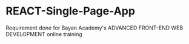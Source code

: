 # REACT-Single-Page-App
Requirement done for Bayan Academy's ADVANCED FRONT-END WEB DEVELOPMENT online training
